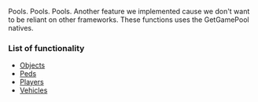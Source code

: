 Pools. Pools. Pools. Another feature we implemented cause we don't want to be reliant on other frameworks.
These functions uses the GetGamePool natives.

### List of functionality
- [Objects](Objects)
- [Peds](Peds)
- [Players](Players)
- [Vehicles](Vehicles)